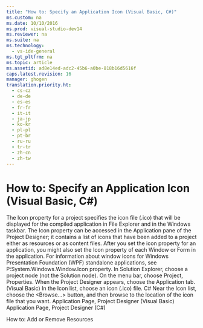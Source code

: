 ```yaml
---
title: "How to: Specify an Application Icon (Visual Basic, C#)"
ms.custom: na
ms.date: 10/10/2016
ms.prod: visual-studio-dev14
ms.reviewer: na
ms.suite: na
ms.technology: 
  - vs-ide-general
ms.tgt_pltfrm: na
ms.topic: article
ms.assetid: ad8e14ed-adc2-45b6-a0be-818b16d5616f
caps.latest.revision: 16
manager: ghogen
translation.priority.ht: 
  - cs-cz
  - de-de
  - es-es
  - fr-fr
  - it-it
  - ja-jp
  - ko-kr
  - pl-pl
  - pt-br
  - ru-ru
  - tr-tr
  - zh-cn
  - zh-tw
---
```

# How to: Specify an Application Icon (Visual Basic, C#)
<?xml version="1.0" encoding="utf-8"?>
<developerHowToDocument xmlns="http://ddue.schemas.microsoft.com/authoring/2003/5" xmlns:xlink="http://www.w3.org/1999/xlink" xmlns:xsi="http://www.w3.org/2001/XMLSchema-instance" xsi:schemaLocation="http://ddue.schemas.microsoft.com/authoring/2003/5 http://dduestorage.blob.core.windows.net/ddueschema/developer.xsd">
  <introduction>
    <para>The <languageKeyword>Icon</languageKeyword> property for a project specifies the icon file (.ico) that will be displayed for the compiled application in File Explorer and in the Windows taskbar. </para>
    <para>The <languageKeyword>Icon</languageKeyword> property can be accessed in the <ui>Application</ui> pane of the <ui>Project Designer</ui>; it contains a list of icons that have been added to a project either as resources or as content files.</para>
    <alert class="note">
      <para>After you set the icon property for an application, you might also set the <unmanagedCodeEntityReference>Icon</unmanagedCodeEntityReference> property of each <ui>Window</ui> or <ui>Form</ui> in the application. For information about window icons for Windows Presentation Foundation (WPF) standalone applications, see <codeEntityReference autoUpgrade="true" qualifyHint="false">P:System.Windows.Window.Icon</codeEntityReference> property.</para>
    </alert>
  </introduction>
  <procedure>
    <title>To specify an application icon</title>
    <steps class="ordered">
      <step>
        <content>
          <para>In <ui>Solution Explorer</ui>, choose a project node (not the <ui>Solution</ui> node).</para>
        </content>
      </step>
      <step>
        <content>
          <para>On the menu bar, choose <ui>Project</ui>, <ui>Properties</ui>.</para>
        </content>
      </step>
      <step>
        <content>
          <para>When the <ui>Project Designer</ui> appears, choose the <ui>Application</ui> tab.</para>
        </content>
      </step>
      <step>
        <content>
          <para>
            <embeddedLabel>(Visual Basic)</embeddedLabel> In the <ui>Icon</ui> list, choose an icon (.ico) file.</para>
          <para>
            <embeddedLabel>C#</embeddedLabel> Near the <ui>Icon</ui> list, choose the <ui>&lt;Browse...&gt;</ui> button, and then browse to the location of the icon file that you want.</para>
        </content>
      </step>
    </steps>
  </procedure>
  <relatedTopics>
    <link xlink:href="8cec9fea-cd92-47ff-88dd-7c928f0b4a74">Application Page, Project Designer (Visual Basic)</link>
<link xlink:href="f13701a8-4e2e-4474-9d60-bb43decbe0c1">Application Page, Project Designer (C#)</link>

<legacyLink xlink:href="7b77bc06-3952-4799-b029-def3f8f7f88d">How to: Add or Remove Resources</legacyLink></relatedTopics>
</developerHowToDocument>